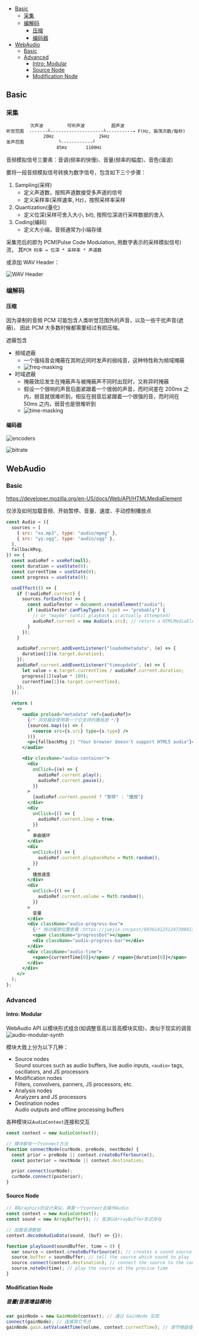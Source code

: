 - [Basic](#basic)
  - [采集](#采集)
  - [编解码](#编解码)
    - [压缩](#压缩)
    - [编码器](#编码器)
- [WebAudio](#webaudio)
  - [Basic](#basic-1)
  - [Advanced](#advanced)
    - [Intro: Modular](#intro-modular)
    - [Source Node](#source-node)
    - [Modification Node](#modification-node)

## Basic

### 采集

```txt
         次声波         可听声波          超声波
听觉范围  -------┴--------------------┴----------→ F(Hz, 振荡次数/每秒)
              20Hz                 2kHz
发声范围             └------------┘
                   85Hz       1100Hz
```

音频模拟信号三要素：音调(频率的快慢)、音量(频率的幅度)、音色(谐波)

要将一段音频模拟信号转换为数字信号，包含如下三个步骤：

1. Sampling(采样)
   - 定义声道数，按照声道数接受多声道的信号
   - 定义采样率(采样速率, Hz)，按照采样率采样
2. Quantization(量化)
   - 定义位深(采样可舍入大小, bit), 按照位深进行采样数据的舍入
3. Coding(编码)
   - 定义大小端，音频通常为小端存储

采集完后的即为 PCM(Pulse Code Modulation, 用数字表示的采样模拟信号) 流，
其`PCM 码率 = 位深 * 采样率 * 声道数`

或添加 WAV Header：

![WAV Header](/assets/wav-header.png)

### 编解码

#### 压缩

因为录制的音频 PCM 可能包含人类听觉范围外的声音，以及一些干扰声音(遮蔽)，
因此 PCM 大多数时候都需要经过有损压缩。

遮蔽包含

- 频域遮蔽
  - 一个强纯音会掩蔽在其附近同时发声的弱纯音，这种特性称为频域掩蔽
  - ![freq-masking](/assets/freq-masking.jpg)
- 时域遮蔽
  - 掩蔽效应发生在掩蔽声与被掩蔽声不同时出现时，又称异时掩蔽
  - 假设一个很响的声音后面紧跟着一个很弱的声音，而时间差在 200ms 之内，弱音就很难听到，相反在弱音后紧跟着一个很强的音，而时间在 50ms 之内，弱音也是很难听到
  - ![time-masking](/assets/time-masking.jpg)

#### 编码器

![encoders](/assets/audio-encoders.png)

![bitrate](/assets/audio-encoders-bitrate.png)

## WebAudio

### Basic

https://developer.mozilla.org/en-US/docs/Web/API/HTMLMediaElement

仅涉及如何加载音频、开始暂停、音量、速度、手动控制播放点

```jsx
const Audio = ({
  sources = [
    { src: "xx.mp3", type: "audio/mpeg" },
    { src: "yy.ogg", type: "audio/ogg" },
  ],
  fallbackMsg,
}) => {
  const audioRef = useRef(null);
  const duration = useState(0);
  const currentTime = useState(0);
  const progress = useState(0);

  useEffect(() => {
    if (!audioRef.current) {
      sources.forEach((s) => {
        const audioTester = document.createElement("audio");
        if (audioTester.canPlayType(s.type) == "probably") {
          // or "maybe" (until playback is actually attempted)
          audioRef.current = new Audio(s.src); // return a HTMLMediaElement
        }
      });
    }

    audioRef.current.addEventListener("loadedmetadata", (e) => {
      duration[1](e.target.duration);
    });
    audioRef.current.addEventListener("timeupdate", (e) => {
      let value = e.target.currentTime / audioRef.current.duration;
      progress[1](value * 100);
      currentTime[1](e.target.currentTime);
    });
  });

  return (
    <>
      <audio preload="metadata" ref={audioRef}>
        {/* 浏览器会使用第一个它支持的播放源 */}
        {sources.map((s) => (
          <source src={s.src} type={s.type} />
        ))}
        <p>{fallbackMsg || "Your browser doesn't support HTML5 audio"}</p>
      </audio>

      <div className="audio-container">
        <div
          onClick={(e) => {
            audioRef.current.play();
            audioRef.current.pause();
          }}
        >
          {audioRef.current.paused ? "暂停" : "播放"}
        </div>
        <div
          onClick={() => {
            audioRef.current.loop = true;
          }}
        >
          单曲循环
        </div>
        <div
          onClick={() => {
            audioRef.current.playbackRate = Math.random();
          }}
        >
          播放速度
        </div>
        <div
          onClick={() => {
            audioRef.current.volume = Math.random();
          }}
        >
          音量
        </div>
        <div className="audio-progress-box">
          {/* 拖动播放位置查看：https://juejin.cn/post/6936141251247308813 */}
          <span className="progressDot"></span>
          <div className="audio-progress-bar"></div>
        </div>
        <div className="audio-time">
          <span>{currentTime[0]}</span> / <span>{duration[0]}</span>
        </div>
      </div>
    </>
  );
};
```

### Advanced

#### Intro: Modular

WebAudio API 以模块形式组合(如调整音高以音高模块实现)，类似于现实的调音
![audio-modular-synth](../assets/audio-modular-synth.png)

模块大致上分为以下几种：

- Source nodes<br/>
  Sound sources such as audio buffers, live audio inputs, `<audio>` tags, oscillators, and JS processors
- Modification nodes<br/>
  Filters, convolvers, panners, JS processors, etc.
- Analysis nodes<br/>
  Analyzers and JS processors
- Destination nodes<br/>
  Audio outputs and offline processing buffers

各种模块以`AudioContext`连接和交互

```js
const context = new AudioContext();

// 模块都有一个connect方法
function connectNode(curNode, preNode, nextNode) {
  const prior = preNode || context.createBufferSource();
  const posterior = nextNode || context.destination;

  prior.connect(curNode);
  curNode.connect(posterior);
}
```

#### Source Node

```js
// 和Graphics的设计类似，需要一个context去操作Audio
const context = new AudioContext();
const sound = new ArrayBuffer(); // 音源以ArrayBuffer形式存在

// 加载音源数据
context.decodeAudioData(sound, (buf) => {});

function playSound(soundBuffer, time = 0) {
  var source = context.createBufferSource(); // creates a sound source
  source.buffer = soundBuffer; // tell the source which sound to play
  source.connect(context.destination); // connect the source to the context's destination (the speakers)
  source.noteOn(time); // play the source at the precise time
}
```

#### Modification Node

##### 音量(音高增益模块)

```js
var gainNode = new GainNode(context); // 通过 GainNode 实现
connect(gainNode); // 连接其它节点
gainNode.gain.setValueAtTime(volume, context.currentTime); // 调节增益值(音量)
```
